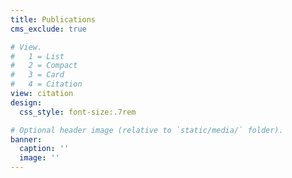 ```yaml
---
title: Publications
cms_exclude: true

# View.
#   1 = List
#   2 = Compact
#   3 = Card
#   4 = Citation
view: citation
design:
  css_style: font-size:.7rem

# Optional header image (relative to `static/media/` folder).
banner:
  caption: ''
  image: ''
---
```

